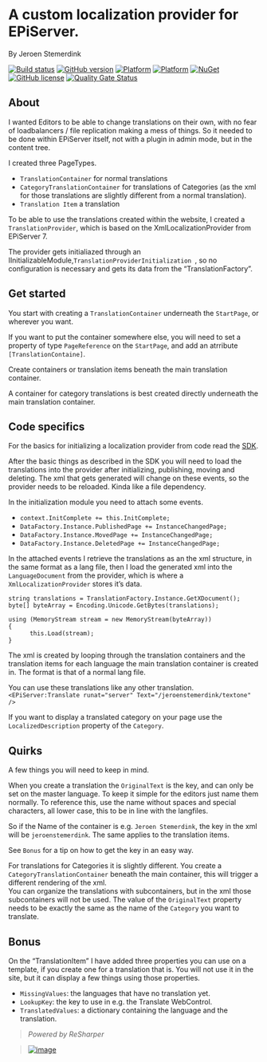 ﻿# A custom localization provider for EPiServer.

By Jeroen Stemerdink

[![Build status](https://ci.appveyor.com/api/projects/status/60vg1xeix98n9w3o/branch/master?svg=true)](https://ci.appveyor.com/project/jstemerdink/epi-libraries-localization/branch/master)
[![GitHub version](https://badge.fury.io/gh/jstemerdink%2FEPi.Libraries.Localization.svg)](http://badge.fury.io/gh/jstemerdink%2FEPi.Libraries.Localization)
[![Platform](https://img.shields.io/badge/platform-.NET%206-blue.svg?style=flat)](https://msdn.microsoft.com/en-us/library/w0x726c2%28v=vs.110%29.aspx)
[![Platform](https://img.shields.io/badge/EPiServer-%2012-orange.svg?style=flat)](http://world.episerver.com/cms/)
[![NuGet](https://img.shields.io/badge/NuGet-Release-blue.svg)](http://nuget.episerver.com/en/OtherPages/Package/?packageId=EPi.Libraries.Localization)
[![GitHub license](https://img.shields.io/badge/license-MIT%20license-blue.svg?style=flat)](license.txt)
[![Quality Gate Status](https://sonarcloud.io/api/project_badges/measure?project=jstemerdink%3AEPi.Libraries.Localization&metric=alert_status)](https://sonarcloud.io/summary/new_code?id=jstemerdink%3AEPi.Libraries.Localization)

## About

I wanted Editors to be able to change translations on their own, with no fear of loadbalancers / file replication making a mess of things. So it needed to be done within EPiServer itself, not with a plugin in admin mode, but in the content tree.

I created three PageTypes. 

* ```TranslationContainer``` for normal translations
* ```CategoryTranslationContainer``` for translations of Categories (as the xml for those translations are slightly different from a normal translation).
* ```Translation Item``` a translation

To be able to use the translations created within the website, I created a ```TranslationProvider```, which is based on the XmlLocalizationProvider from EPiServer 7.

The provider gets initialiazed through an IInitializableModule,```TranslationProviderInitialization ```, so no configuration is necessary and gets its data from the “TranslationFactory”.

## Get started

You start with creating a ```TranslationContainer``` underneath the ```StartPage```, or wherever you want. 

If you want to put the container somewhere else, you will need to set a property of type ```PageReference``` on the ```StartPage```, and add an atrribute ``` [TranslationContaine]```.

Create containers or translation items beneath the main translation container. 

A container for category translations is best created directly underneath the main translation container.

## Code specifics

For the basics for initializing a localization provider from code read the [SDK](http://sdkbeta.episerver.com/SDK-html-Container/?path=/SdkDocuments/EPiServerFramework/7/Knowledge%20Base/Developer%20Guide/Localization/CustomLocalizationProvider.htm&vppRoot=/SdkDocuments//EPiServerFramework/7/Knowledge%20Base/Developer%20Guide/).

After the basic things as described in the SDK you will need to load the translations into the provider after initializing, publishing, moving and deleting. The xml that gets generated will change on these events, so the provider needs to be reloaded. Kinda like a file dependency.

In  the initialization module you need to attach some events.

* ```context.InitComplete += this.InitComplete;```
* ```DataFactory.Instance.PublishedPage += InstanceChangedPage;```
* ```DataFactory.Instance.MovedPage += InstanceChangedPage;```
* ```DataFactory.Instance.DeletedPage += InstanceChangedPage;```

In the attached events I retrieve the translations as an the xml structure, in the same format as a lang file, then I load the generated xml into the ```LanguageDocument``` from the provider, which is  where a ```XmlLocalizationProvider``` stores  it’s data.

```
string translations = TranslationFactory.Instance.GetXDocument();
byte[] byteArray = Encoding.Unicode.GetBytes(translations);
 
using (MemoryStream stream = new MemoryStream(byteArray))
{
      this.Load(stream);
}
```

The xml is created by looping through the translation containers and the translation items for each language the main translation container is created in. The format is that of a normal lang file.

You can use these translations like any other translation. ```<EPiServer:Translate runat="server" Text="/jeroenstemerdink/textone" />```

If you want to display a translated category on your page use the ```LocalizedDescription``` property of the ```Category```.

## Quirks

A few things you will need to keep in mind.

When you create a translation the ```OriginalText``` is the key, and can only be set on the master language. To keep it simple for the editors just name them normally. 
To reference this, use the name without spaces and special characters, all lower case, this to be in line with the langfiles.

So if the Name of the container is e.g. ```Jeroen Stemerdink```, the key in the xml will be ```jeroenstemerdink```. The same applies to the translation items.

See ```Bonus``` for a tip on how to get the key in an easy way.

For translations for Categories it is slightly different. You create a ```CategoryTranslationContainer``` beneath the main container, this will trigger a different rendering of the xml.  
You can organize the translations with subcontainers, but in the xml those subcontainers will not be used. 
The value of the ```OriginalText``` property needs to be exactly the same as the name of the ```Category``` you want to translate.

## Bonus

On the “TranslationItem” I have added three properties you can use on a template, if you create one for a translation that is. You will not use it in the site, but it can display a few things using those properties.
* ```MissingValues```:  the languages that have no translation yet.
* ```LookupKey```: the key to use in e.g. the Translate WebControl.
* ```TranslatedValues```:  a dictionary containing the language and the translation.



> *Powered by ReSharper*

> [![image](https://i0.wp.com/jstemerdink.files.wordpress.com/2017/08/logo_resharper.png)](http://jetbrains.com)